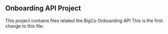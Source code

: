 ## Onboarding API Project


This project contains files related the BigCo Onboarding API
This is the first change to this file.
